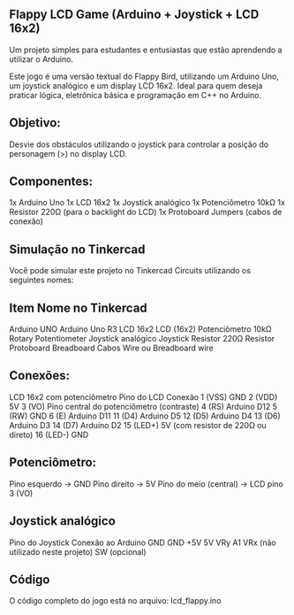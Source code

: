 ## Flappy LCD Game (Arduino + Joystick + LCD 16x2)

Um projeto simples para estudantes e entusiastas que estão aprendendo a utilizar o Arduino.

Este jogo é uma versão textual do Flappy Bird, utilizando um Arduino Uno, um joystick analógico e
um display LCD 16x2. Ideal para quem deseja praticar lógica, eletrônica básica e programação em C++ no Arduino.

## Objetivo:

Desvie dos obstáculos utilizando o joystick para controlar a posição do personagem (>) no display LCD.

## Componentes:

1x Arduino Uno
1x LCD 16x2
1x Joystick analógico
1x Potenciômetro 10kΩ
1x Resistor 220Ω (para o backlight do LCD)
1x Protoboard
Jumpers (cabos de conexão)

## Simulação no Tinkercad

Você pode simular este projeto no Tinkercad Circuits utilizando os seguintes nomes:

## Item Nome no Tinkercad

Arduino UNO Arduino Uno R3
LCD 16x2 LCD (16x2)
Potenciômetro 10kΩ Rotary Potentiometer
Joystick analógico Joystick
Resistor 220Ω Resistor
Protoboard Breadboard
Cabos Wire ou Breadboard wire

## Conexões:

LCD 16x2 com potenciômetro
Pino do LCD Conexão
1 (VSS) GND
2 (VDD) 5V
3 (VO) Pino central do potenciômetro (contraste)
4 (RS) Arduino D12
5 (RW) GND
6 (E) Arduino D11
11 (D4) Arduino D5
12 (D5) Arduino D4
13 (D6) Arduino D3
14 (D7) Arduino D2
15 (LED+) 5V (com resistor de 220Ω ou direto)
16 (LED-) GND

## Potenciômetro:

Pino esquerdo → GND
Pino direito → 5V
Pino do meio (central) → LCD pino 3 (VO)

## Joystick analógico

Pino do Joystick Conexão ao Arduino
GND GND
+5V 5V
VRy A1
VRx (não utilizado neste projeto)
SW (opcional)

## Código

O código completo do jogo está no arquivo: lcd_flappy.ino
